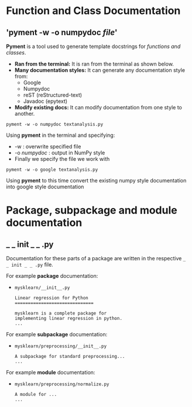 
# Function and Class Documentation
## 'pyment -w -o numpydoc *file*'

**Pyment** is a tool used to generate template docstrings for *functions and classes*. 
- **Ran from the terminal:** It is ran from the terminal as shown below.
- **Many documentation styles:** It can generate any documentation style from:
	- Google
	- Numpydoc
	- reST (reStructured-text)
	- Javadoc (epytext)
- **Modify existing docs:** It can modify documentation from one style to another.

```terminal
pyment -w -o numpydoc textanalysis.py
```
Using **pyment** in the terminal and specifying:
- -w : overwrite specified file
- -o *numpydoc* : output in NumPy style
- Finally we specify the file we work with

```terminal
pyment -w -o google textanalysis.py
```
Using **pyment** to this time convert the existing numpy style documentation into google style documentation

# Package, subpackage and module documentation

## _ _ init _ _ .py

Documentation for these parts of a package are written in the respective `_ _ init _ _ .py` file.

For example **package** documentation:
- `mysklearn/__init__.py`
	```
	Linear regression for Python
	==============================
	
	mysklearn is a complete package for
	implementing linear regression in python.
	...
	```
For example **subpackage** documentation:
- `mysklearn/preprocessing/__init__.py`
	```
	A subpackage for standard preprocessing...
	...
	```
For example **module** documentation:
- `mysklearn/preprocessing/normalize.py`
	```
	A module for ...
	...
	```
